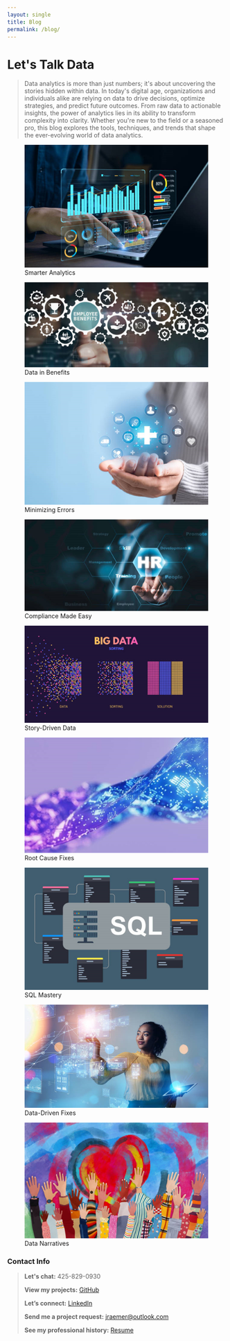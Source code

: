 ```yaml
---
layout: single
title: Blog
permalink: /blog/
---
```


# Let's Talk Data

> Data analytics is more than just numbers; it's about uncovering the stories hidden within data. In today's digital age, organizations and individuals alike are relying on data to drive decisions, optimize strategies, and predict future outcomes. From raw data to actionable insights, the power of analytics lies in its ability to transform complexity into clarity. Whether you're new to the field or a seasoned pro, this blog explores the tools, techniques, and trends that shape the ever-evolving world of data analytics.

<div class="gallery">
  <figure>
  <a href="_posts/2025-05-15-good_data_analysts.md">
  <img src="Images/Good_Data_Analysts.jpg" alt="Why Good Data Analysts Don’t Just Pull the Numbers" />
</a>
    <figcaption>Smarter Analytics</figcaption>
  </figure>
  </div>

<div class="gallery">
  <figure>
  <a href="_posts/2025-04-15-benefits.md">
  <img src="Images/Benefits.jpg" alt="Using Data to Solve Real Problems in Benefits Administration" />
</a>
    <figcaption>Data in Benefits</figcaption>
  </figure>
  </div>

<div class="gallery">
  <figure>
  <a href="_posts/2025-07-31-reducing_errors.md">
  <img src="Images/Reducing_Errors.jpg" alt="Reducing Participant Errors in Benefits Administration" />
</a>
    <figcaption>Minimizing Errors</figcaption>
  </figure>
  </div>

<div class="gallery">
  <figure>
  <a href="_posts/2025-03-15-compliance.md">
  <img src="Images/Compliance.jpg" alt="Preventing Compliance Gaps with Data-Driven Audits" />
</a>
    <figcaption>Compliance Made Easy</figcaption>
  </figure>
  </div>

<div class="gallery">
  <figure>
  <a href="_posts/2025-07-15-story_telling.md">
  <img src="Images/Story_Telling.jpg" alt="Beyond the Dashboard: Telling a Story with Data" />
</a>
    <figcaption>Story-Driven Data</figcaption>
  </figure>
  </div>

<div class="gallery">
  <figure>
  <a href="_posts/2025-01-15-root_cause.md">
  <img src="Images/Root_Cause.jpg" alt="Reducing Support Volume by Fixing the Root Cause" />
</a>
    <figcaption>Root Cause Fixes</figcaption>
  </figure>
  </div>

<div class="gallery">
  <figure>
  <a href="_posts/2025-02-15-sql.md">
  <img src="Images/SQL.jpg" alt="Beyond the Query: Building Better Databases with SQL" />
</a>
    <figcaption>SQL Mastery</figcaption>
  </figure>
  </div>

<div class="gallery">
  <figure>
  <a href="_posts/2025-06-15-reducing_errors_2.md">
  <img src="Images/Reducing_Errors_2.jpg" alt="Reducing Preventable Participant Errors with Data" />
</a>
    <figcaption>Data-Driven Fixes</figcaption>
  </figure>
  </div>

<div class="gallery">
  <figure>
  <a href="_posts/2025-08-13-story_telling_2.md">
  <img src="Images/Story_Telling_2.jpg" alt="Turning Numbers into Narratives: The Art of Data Storytelling" />
</a>
    <figcaption>Data Narratives</figcaption>
  </figure>
  </div>





### Contact Info
> **Let's chat:** 425-829-0930
> 
> **View my projects:** [GitHub](https://github.com/JerricaRaemer)
> 
> **Let’s connect:** [LinkedIn](https://www.linkedin.com/in/jerrica-raemer/)
>
> **Send me a project request:** jraemer@outlook.com
>
> **See my professional history:** [Resume](https://jerricaraemer.github.io/)
